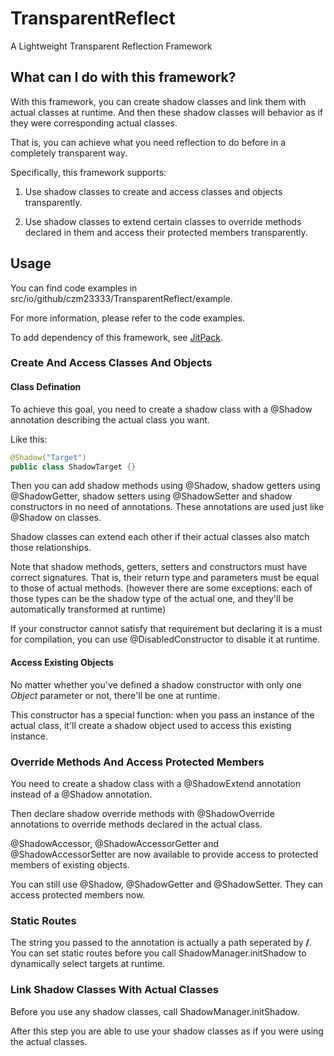 # TransparentReflect
A Lightweight Transparent Reflection Framework

## What can I do with this framework?
With this framework, you can create shadow classes and link them with actual classes at runtime. And then these shadow classes will behavior as if they were corresponding actual classes.

That is, you can achieve what you need reflection to do before in a completely transparent way.

Specifically, this framework supports:

1. Use shadow classes to create and access classes and objects transparently.

2. Use shadow classes to extend certain classes to override methods declared in them and access their protected members
   transparently.

## Usage

You can find code examples in src/io/github/czm23333/TransparentReflect/example.

For more information, please refer to the code examples.

To add dependency of this framework, see [JitPack](https://jitpack.io/#czm23333/TransparentReflect).

### Create And Access Classes And Objects

#### Class Defination

To achieve this goal, you need to create a shadow class with a @Shadow annotation describing the actual class you want.

Like this:

```java
@Shadow("Target")
public class ShadowTarget {}
```

Then you can add shadow methods using @Shadow, shadow getters using @ShadowGetter, shadow setters using @ShadowSetter and shadow constructors in no need of annotations. These annotations are used just like @Shadow on classes.

Shadow classes can extend each other if their actual classes also match those relationships.

Note that shadow methods, getters, setters and constructors must have correct signatures. That is, their return type and
parameters must be equal to those of actual methods. (however there are some exceptions: each of those types can be the
shadow type of the actual one, and they'll be automatically transformed at runtime)

If your constructor cannot satisfy that requirement but declaring it is a must for compilation, you can use
@DisabledConstructor to disable it at runtime.

#### Access Existing Objects
No matter whether you've defined a shadow constructor with only one *Object* parameter or not, there'll be one at runtime.

This constructor has a special function: when you pass an instance of the actual class, it'll create a shadow object used to access this existing instance.

### Override Methods And Access Protected Members
You need to create a shadow class with a @ShadowExtend annotation instead of a @Shadow annotation.

Then declare shadow override methods with @ShadowOverride annotations to override methods declared in the actual class.

@ShadowAccessor, @ShadowAccessorGetter and @ShadowAccessorSetter are now available to provide access to protected
members of existing objects.

You can still use @Shadow, @ShadowGetter and @ShadowSetter. They can access protected members now.

### Static Routes
The string you passed to the annotation is actually a path seperated by **/**. You can set static routes before you call ShadowManager.initShadow to dynamically select targets at runtime.

### Link Shadow Classes With Actual Classes
Before you use any shadow classes, call ShadowManager.initShadow.

After this step you are able to use your shadow classes as if you were using the actual classes.